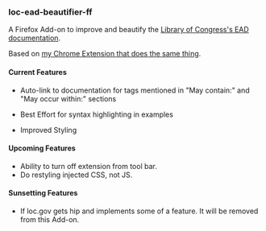 ### loc-ead-beautifier-ff

A Firefox Add-on to improve and beautify the [Library of Congress's
EAD documentation](http://www.loc.gov/ead/tglib/elements/author.html).

Based on [my Chrome Extension that does the same thing](https://github.com/nodanaonlyzuul/loc-ead-beautifier).

#### Current Features

* Auto-link to documentation for tags mentioned in "May contain:" and "May occur within:" sections

* Best Effort for syntax highlighting in examples

* Improved Styling

#### Upcoming Features

* Ability to turn off extension from tool bar.
* Do restyling injected CSS, not JS.

#### Sunsetting Features

* If loc.gov gets hip and implements some of a feature. It will be removed from this Add-on.
